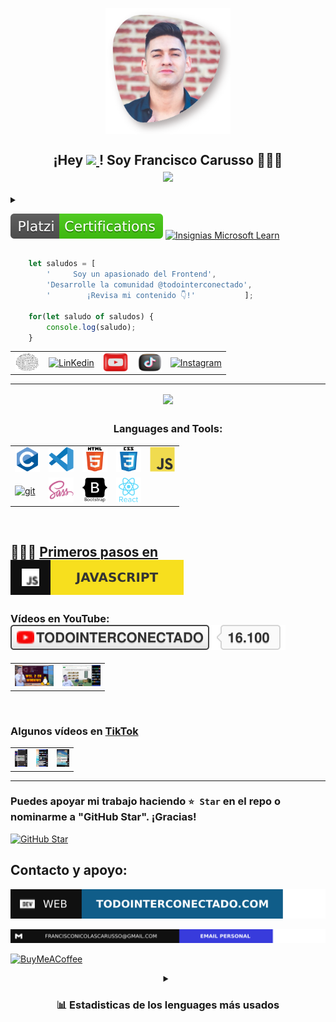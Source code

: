 <p align="center" width="300">
    <a href="https://github.com/Todointerconectado">
        <img align="center" width="200" src="img/perfil.png"/>
    </a>
    <h2 align="center">
        ¡Hey 
        <a href="https://github.com/Todointerconectado">
            <img src="https://media.giphy.com/media/hvRJCLFzcasrR4ia7z/giphy.gif" width="28">
        </a>
        ! Soy Francisco Carusso 👨🏻‍💻
        <br>
        <a align="center" href="https://github.com/Todointerconectado">
            <img align="center" src="https://readme-typing-svg.herokuapp.com?font=Jetbrain+Mono&color=76F78C&lines=A+passionate+frontend+Student;Always+learning+new+things">
        </a>
    </h2>
</p>

<details>
<summary align="left">

[![Insignia Certification](./img/Platzi-Certifications-brightgreen.svg)](https://platzi.com/p/franciscoCarusso/) [![Insignias Microsoft Learn](https://img.shields.io/badge/Insignias-Microsoft_Learn-0b7cbd?style=badge&logo=Microsoft&logoColor=white&labelColor=101010)](#)

</summary>

<table align="center">
    <tr>
        <td>
            <h2 align="center" style="font-size: 19px">
                👇🏽 Rutas 👇🏽
            </h2>
        </td>
        <td colspan="7">
            <h2 align="center" style="font-size: 19px">
                👇🏽 Módulos 👇🏽
            </h2>
        </td>
    </tr>
    <tr>
        <td align="center" style="background: #3a8fbc;">
        <a href="https://learn.microsoft.com/es-es/training/achievements/learn.build-community-driven-projects-github.trophy?username=FranciscoCarusso&sharingId=CBEF06DF72EF9D85" target="_blank" rel="noreferrer"> <img src="https://learn.microsoft.com/es-es/training/achievements/github/build-community-driven-projects-github.svg" alt="Compilación de proyectos de software controlados por la comunidad en GitHub" width="50" height="50"/>  
            <p style="font-size:10px; width:100px; font-decoration: none; color: white;">
                Compilación de proyectos de software controlados por la comunidad en GitHub
            </p>
        </a>
        </td>
        <td align="center">
        <a href="https://learn.microsoft.com/es-es/training/achievements/learn.github.introduction-to-github.badge?username=FranciscoCarusso&sharingId=CBEF06DF72EF9D85" target="_blank" rel="noreferrer"> <img src="https://learn.microsoft.com/en-us/training/achievements/github/introduction-to-github.svg" alt="Introducción a GitHub" width="50" height="50"/>
            <p style="font-size:10px; width:100px; font-decoration: none; color: white;">
                Introducción a GitHub
            </p>
        </a>
        </td>
        <td align="center">
        <a href="https://learn.microsoft.com/es-es/training/achievements/learn.github.manage-innersource-program-github.badge?username=FranciscoCarusso&sharingId=CBEF06DF72EF9D85" target="_blank" rel="noreferrer"> <img src="https://learn.microsoft.com/en-us/training/achievements/github/manage-innersource-program-github.svg" alt="Administración de un programa de InnerSource mediante GitHub" width="50" height="50"/>
            <p style="font-size:10px; width:100px; font-decoration: none; color: white;">
                Administración de un programa de InnerSource mediante GitHub
            </p>
        </a>
        </td>
        <td align="center">
        <a href="https://learn.microsoft.com/es-es/training/achievements/learn.github.create-open-source-program-github.badge?username=FranciscoCarusso&sharingId=CBEF06DF72EF9D85" target="_blank" rel="noreferrer"> <img src="https://learn.microsoft.com/es-es/training/achievements/github/create-open-source-program-github.svg" alt="Creación de un programa de código abierto mediante procedimientos recomendados de GitHub" width="50" height="50"/>
            <p style="font-size:10px; width:100px; font-decoration: none; color: white;">
                Creación de un programa de código abierto mediante procedimientos recomendados de GitHub
            </p>
        </a>
        </td>
        <td align="center">
        <a href="https://learn.microsoft.com/es-es/training/achievements/learn.github.upload-project-github.badge?username=FranciscoCarusso&sharingId=CBEF06DF72EF9D85" target="_blank" rel="noreferrer"> <img src="https://learn.microsoft.com/es-es/training/achievements/github/upload-project-github.svg" alt="Carga de un proyecto mediante procedimientos recomendados de GitHub" width="50" height="50"/>
            <p style="font-size:10px; width:100px; font-decoration: none; color: white;">
                Carga de un proyecto mediante procedimientos recomendados de GitHub
            </p>
        </a>
        </td>
        <td align="center">
        <a href="https://learn.microsoft.com/es-es/training/achievements/learn.github.migrate-repository-github.badge?username=FranciscoCarusso&sharingId=CBEF06DF72EF9D85" target="_blank" rel="noreferrer"> <img src="https://learn.microsoft.com/es-es/training/achievements/github/migrate-repository-github.svg" alt="Migración de un repositorio mediante procedimientos recomendados de GitHub" width="50" height="50"/>
            <p style="font-size:10px; width:100px; font-decoration: none; color: white;">
                Migración de un repositorio mediante procedimientos recomendados de GitHub
            </p>
        </a>
        </td>
        <td align="center">
        <a href="https://learn.microsoft.com/es-es/training/achievements/learn.github.maintain-secure-repository-github.badge?username=FranciscoCarusso&sharingId=CBEF06DF72EF9D85" target="_blank" rel="noreferrer"> <img src="https://learn.microsoft.com/es-es/training/achievements/github/maintain-secure-repository-github.svg" alt="Mantenimiento de un repositorio seguro mediante procedimientos recomendados de GitHub" width="50" height="50"/>
            <p style="font-size:10px; width:100px; font-decoration: none; color: white;">
                Mantenimiento de un repositorio seguro mediante procedimientos recomendados de GitHub
            </p>
        </a>
        </td>
        <td align="center">
        <a href="https://learn.microsoft.com/es-es/training/achievements/learn.github.contribute-opensource.badge?username=FranciscoCarusso&sharingId=CBEF06DF72EF9D85" target="_blank" rel="noreferrer"> <img src="https://learn.microsoft.com/es-es/training/achievements/github/contribute-to-an-open-source-project-on-github.svg" alt="Contribución a un proyecto de código abierto en GitHub" width="50" height="50"/>
            <p style="font-size:10px; width:100px; font-decoration: none; color: white;">
                Contribución a un proyecto de código abierto en GitHub
            </p>
        </a>
        </td>
    </tr>
    <tr>
        <td align="center" style="background: #3a8fbc;">
        <a href="https://learn.microsoft.com/es-es/training/achievements/learn.manage-project-lifecycle-github.trophy?username=FranciscoCarusso&sharingId=CBEF06DF72EF9D85" target="_blank" rel="noreferrer"> <img src="https://learn.microsoft.com/es-es/training/achievements/github/manage-project-lifecycle-github.svg" alt="Administración del ciclo de vida de los proyectos en GitHub" width="50" height="50"/>
            <p style="font-size:10px; width:100px; font-decoration: none; color: white;">
                Administración del ciclo de vida de los proyectos en GitHub
            </p>
        </a>
        </td>
    </tr>
</table>

</details>


```javascript
    let saludos = [
        '     Soy un apasionado del Frontend',
        'Desarrolle la comunidad @todointerconectado',
        '        ¡Revisa mi contenido 👇!'           ];

    for(let saludo of saludos) {
        console.log(saludo);
    }
```

<table align="center">
  <tr>
    <td>
      <a href="https://todointerconectado.com" target="_blank">
        <img align="center" src="img/TIC.png" alt="https://todointerconectado.com" height="30" width="40" /></a>
    </td>
    <td>
      <a href="https://www.linkedin.com/comm/mynetwork/discovery-see-all?usecase=PEOPLE_FOLLOWS&followMember=franciscocarusso" target="_blank">
        <img align="center" src="https://raw.githubusercontent.com/rahuldkjain/github-profile-readme-generator/master/src/images/icons/Social/linked-in-alt.svg" alt="LinKedin" height="30" width="40" /></a>
    </td>
    <td>
      <a href="https://www.youtube.com/@todointerconectado" target="_blank">
        <img align="center" src="img/youtube.png" alt="YouTube" height="30" width="40" /></a>
    </td>
    <td>
      <a href="https://www.tiktok.com/@todointerconectado" target="_blank">
        <img align="center" src="img/tik_tok.png" alt="TikTok" height="30" width="40" /></a>
    </td>
    <td>
      <a href="https://instagram.com/franciscocarusso" target="_blank">
        <img align="center" src="https://raw.githubusercontent.com/rahuldkjain/github-profile-readme-generator/master/src/images/icons/Social/instagram.svg" alt="Instagram" height="30" width="40" /></a>
    </td>
  </tr>
</table>

<hr>

<p align="center" width="400" height="300">
    <a href="https://github.com/Todointerconectado" target='_black'>
    <img align="center" src="https://media.giphy.com/media/SWoSkN6DxTszqIKEqv/giphy.gif"/></a>
<p>

## <h3 align="center">Languages and Tools: </h3>

<table align="center">
    <tr>
        <td>
        <a href="https://www.cprogramming.com/" target="_blank" rel="noreferrer"> <img src="https://raw.githubusercontent.com/devicons/devicon/master/icons/c/c-original.svg" alt="c" width="40" height="40"/>  </a>
        </td>
        <td>
        <a href="https://code.visualstudio.com/" target="_blank" rel="noreferrer"> <img src="img/vscode-original.svg" alt="VSCode" width="40" height="40"/>  </a>
        </td>
        <td>
        <a href="https://www.w3.org/html/" target="_blank" rel="noreferrer"> <img src="https://raw.githubusercontent.com/devicons/devicon/master/icons/html5/html5-original-wordmark.svg" alt="html5" width="40" height="40"/>  </a>
        </td>
        <td>
        <a href="https://www.w3schools.com/css/" target="_blank" rel="noreferrer"> <img src="https://raw.githubusercontent.com/devicons/devicon/master/icons/css3/css3-original-wordmark.svg" alt="css3" width="40" height="40"/>  </a>
        </td>
        <td>
        <a href="https://developer.mozilla.org/en-US/docs/Web/JavaScript" target="_blank" rel="noreferrer"> <img src="https://raw.githubusercontent.com/devicons/devicon/master/icons/javascript/javascript-original.svg" alt="javascript" width="40" height="40"/>  </a>
        </td>
    </tr>
    <tr>
        <td>
        <a href="https://git-scm.com/" target="_blank" rel="noreferrer"> <img src="https://www.vectorlogo.zone/logos/git-scm/git-scm-icon.svg" alt="git" width="40" height="40"/>  </a>
        </td>
        <td>
        <a href="https://sass-lang.com" target="_blank" rel="noreferrer"> <img src="https://raw.githubusercontent.com/devicons/devicon/master/icons/sass/sass-original.svg" alt="sass" width="40" height="40"/>  </a>
        </td>
        <td>
        <a href="https://getbootstrap.com" target="_blank" rel="noreferrer"> <img src="https://raw.githubusercontent.com/devicons/devicon/master/icons/bootstrap/bootstrap-plain-wordmark.svg" alt="bootstrap" width="40" height="40"/>  </a>
        </td>
        <td>
        <a href="https://reactjs.org/" target="_blank" rel="noreferrer"> <img src="https://raw.githubusercontent.com/devicons/devicon/master/icons/react/react-original-wordmark.svg" alt="react" width="40" height="40"/>  </a>
        </td>
        <td>
        </td>
    </tr>
</table>

<br>

## 👨🏼‍🎓 [Primeros pasos en](https://github.com/Todointerconectado/basicojavascript) <a href="https://github.com/Todointerconectado/basicojavascript" target="_blank"> <img src="img/insigniaJavascript.svg" alt="https://github.com/Todointerconectado/basicojavascript" ></a>

### Vídeos en YouTube: [![Youtube Todointerconectado channel](/img/youtube.svg)](https://www.youtube.com/@todointerconectado)

<table style="width:30%">
    <tr>
        <td align="center">
            <a href='https://www.youtube.com/watch?v=LeaKOlriVCk&t=1055s' target='_blank'>
                <img src='img/youtubeTerminal.png' alt='Instalar WSL2 en Windows 10: CONFIGURAR UBUNTU 22.04'/></a>
            </a>
        </td>
        <td align="center">
            <a href='https://www.youtube.com/watch?v=VGONJt-d2Q4&t=4s' target='_blank'>
                <img src='img/yutubePantalla.jpg' alt='Ampliar la pantalla del escritorio al celular!' /></a>
            </a>
        </td>
    </tr>
</table>

<br>

### Algunos vídeos en [TikTok](https://tiktok.com/@todointerconectado)

<table style="width:20%">
    <tr>
        <td align="center">
            <a href='https://vm.tiktok.com/ZMYfUF9hT/' target='_blank'>
                <img src='img/tiktok/controlarPc.png' alt='CONTROLAR la PC con el Celular!!' />
            </a>
        </td>
        <td align="center">
            <a href='https://vm.tiktok.com/ZMYfU8hLq/' target='_blank'>
                <img src='img/tiktok/Desarrollador.png' alt='Como ACTIVAR la OPCIÓN DESARROLLADOR en el CELULAR' />
            </a>
        </td>
        <td align="center">
            <a href='https://vm.tiktok.com/ZMYfUUmnf/' target='_blank'>
                <img src='img/tiktok/virtualizacion.png' alt='ACTIVAR la VIRTUALIZACIÓN en la BIOS Windows 10/11' />
            </a>
        </td>
    </tr>
</table>

<hr> 

### Puedes apoyar mi trabajo haciendo `⭐ Star` en el repo o nominarme a "GitHub Star". ¡Gracias!

[![GitHub Star](https://img.shields.io/badge/GitHub-Nominar_a_star-yellow?style=for-the-badge&logo=github&logoColor=white&labelColor=101010)](https://stars.github.com/nominate/)

</hr>

## Contacto y apoyo:

[![web](/img/web.svg)](https://todointerconectado.com)
</br>

[![Email](/img/email.svg)](mailto:francisconicolascarusso@gmail.com)
</br>

[![BuyMeACoffee](https://img.shields.io/badge/Buy_Me_A_Coffee-apoya_mi_trabajo-FFDD00?style=for-the-badge&logo=buy-me-a-coffee&logoColor=white&labelColor=101010)](https://www.buymeacoffee.com/francarusso)

<details>
    <summary align="center">
        <h3>📊 Estadisticas de los lenguages más usados</h3>
    </summary>
    <img align="left"  src="https://github-readme-stats.vercel.app/api?username=todointerconectado&show_icons=true&locale=en&layout=compact"
    alt="todointerconectado"  width="400px"/> 
    <img align="right" src="https://github-readme-stats.vercel.app/api/top-langs?username=todointerconectado&show_icons=true&locale=en&layout=compact"
    alt="todointerconectado" height="157px"/>
</details>